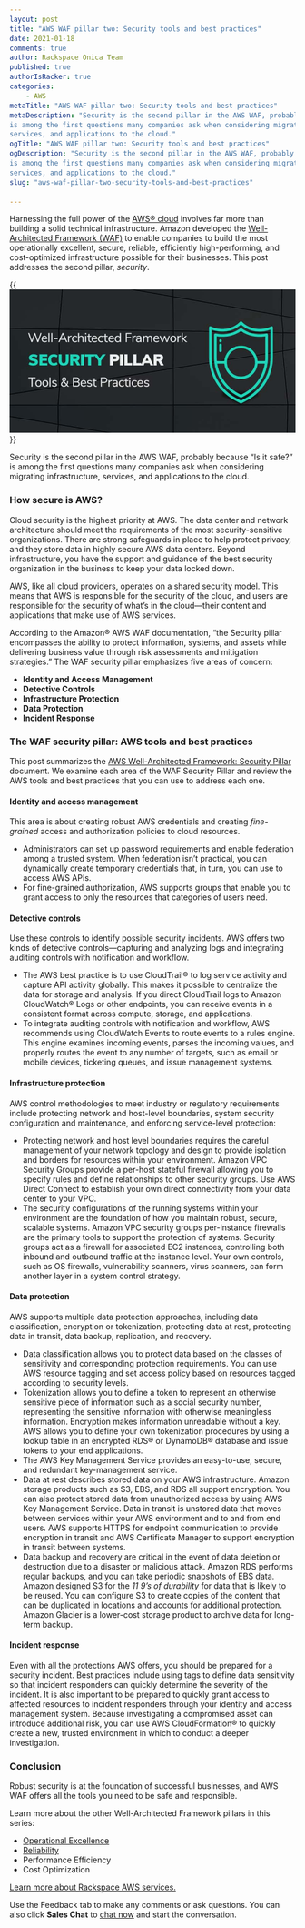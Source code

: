 ```yaml
---
layout: post
title: "AWS WAF pillar two: Security tools and best practices"
date: 2021-01-18
comments: true
author: Rackspace Onica Team
published: true
authorIsRacker: true
categories:
    - AWS
metaTitle: "AWS WAF pillar two: Security tools and best practices"
metaDescription: "Security is the second pillar in the AWS WAF, probably because “Is it safe?”
is among the first questions many companies ask when considering migrating infrastructure,
services, and applications to the cloud."
ogTitle: "AWS WAF pillar two: Security tools and best practices"
ogDescription: "Security is the second pillar in the AWS WAF, probably because “Is it safe?”
is among the first questions many companies ask when considering migrating infrastructure,
services, and applications to the cloud."
slug: "aws-waf-pillar-two-security-tools-and-best-practices"

---
```


Harnessing the full power of the [AWS&reg; cloud](https://onica.com/amazon-web-services/)
involves far more than building a solid technical infrastructure. Amazon developed the
[Well-Architected Framework (WAF)](https://aws.amazon.com/architecture/well-architected/)
to enable companies to build the most operationally excellent, secure, reliable, efficiently
high-performing, and cost-optimized infrastructure possible for their businesses. This post
addresses the second pillar, *security*.

<!--more-->

{{<img src="Picture1.png" title="" alt="">}}

Security is the second pillar in the AWS WAF, probably because “Is it safe?” is among the
first questions many companies ask when considering migrating infrastructure, services, and
applications to the cloud.

### How secure is AWS?

Cloud security is the highest priority at AWS. The data center and network architecture
should meet the requirements of the most security-sensitive organizations. There are strong
safeguards in place to help protect privacy, and they store data in highly secure AWS data
centers. Beyond infrastructure, you have the support and guidance of the best security
organization in the business to keep your data locked down.

AWS, like all cloud providers, operates on a shared security model. This means that AWS is
responsible for the security of the cloud, and users are responsible for the security of
what’s in the cloud&mdash;their content and applications that make use of AWS services.

According to the Amazon&reg; AWS WAF documentation, “the Security pillar encompasses the
ability to protect information, systems, and assets while delivering business value through
risk assessments and mitigation strategies.” The WAF security pillar emphasizes five areas
of concern:

- **Identity and Access Management**
- **Detective Controls**
- **Infrastructure Protection**
- **Data Protection**
- **Incident Response**

### The WAF security pillar: AWS tools and best practices

This post summarizes the
[AWS Well-Architected Framework: Security Pillar](https://wa.aws.amazon.com/wat.pillar.security.en.html)
document. We examine each area of the WAF Security Pillar and review the AWS tools and best
practices that you can use to address each one.

#### Identity and access management

This area is about creating robust AWS credentials and creating *fine-grained* access and
authorization policies to cloud resources.

- Administrators can set up password requirements and enable federation among a trusted
  system. When federation isn’t practical, you can dynamically create temporary credentials
  that, in turn, you can use to access AWS APIs.
- For fine-grained authorization, AWS supports groups that enable you to grant access to
  only the resources that categories of users need.

#### Detective controls

Use these controls to identify possible security incidents. AWS offers two kinds of
detective controls&mdash;capturing and analyzing logs and integrating auditing controls
with notification and workflow.

- The AWS best practice is to use CloudTrail&reg; to log service activity and capture API
  activity globally. This makes it possible to centralize the data for storage and analysis.
  If you direct CloudTrail logs to Amazon CloudWatch&reg; Logs or other endpoints, you can
  receive events in a consistent format across compute, storage, and applications.
- To integrate auditing controls with notification and workflow, AWS recommends using
  CloudWatch Events to route events to a rules engine. This engine examines incoming events,
  parses the incoming values, and properly routes the event to any number of targets, such as
  email or mobile devices, ticketing queues, and issue management systems.

#### Infrastructure protection

AWS control methodologies to meet industry or regulatory requirements include protecting
network and host-level boundaries, system security configuration and maintenance, and
enforcing service-level protection:

- Protecting network and host level boundaries requires the careful management of your
  network topology and design to provide isolation and borders for resources within your
  environment. Amazon VPC Security Groups provide a per-host stateful firewall allowing you
  to specify rules and define relationships to other security groups. Use AWS Direct Connect
  to establish your own direct connectivity from your data center to your VPC.
- The security configurations of the running systems within your environment are the
  foundation of how you maintain robust, secure, scalable systems. Amazon VPC security
  groups per-instance firewalls are the primary tools to support the protection of systems.
  Security groups act as a firewall for associated EC2 instances, controlling both inbound
  and outbound traffic at the instance level. Your own controls, such as OS firewalls,
  vulnerability scanners, virus scanners, can form another layer in a system control
  strategy.

#### Data protection

AWS supports multiple data protection approaches, including data classification, encryption
or tokenization, protecting data at rest, protecting data in transit, data backup, replication,
and recovery.

- Data classification allows you to protect data based on the classes of sensitivity and
  corresponding protection requirements. You can use AWS resource tagging and set access
  policy based on resources tagged according to security levels.
- Tokenization allows you to define a token to represent an otherwise sensitive piece of
  information such as a social security number, representing the sensitive information with
  otherwise meaningless information. Encryption makes information unreadable without a key.
  AWS allows you to define your own tokenization procedures by using a lookup table in an
  encrypted RDS&reg; or DynamoDB&reg; database and issue tokens to your end applications.
- The AWS Key Management Service provides an easy-to-use, secure, and redundant
  key-management service.
- Data at rest describes stored data on your AWS infrastructure. Amazon storage products
  such as S3, EBS, and RDS all support encryption. You can also protect stored data from
  unauthorized access by using AWS Key Management Service. Data in transit is unstored
  data that moves between services within your AWS environment and to and from end users.
  AWS supports HTTPS for endpoint communication to provide encryption in transit and AWS
  Certificate Manager to support encryption in transit between systems.
- Data backup and recovery are critical in the event of data deletion or destruction due
  to a disaster or malicious attack. Amazon RDS performs regular backups, and you can
  take periodic snapshots of EBS data. Amazon designed  S3 for the *11 9’s of durability*
  for data that is likely to be reused. You can configure S3 to create copies of the
  content that can be duplicated in locations and accounts for additional protection.
  Amazon Glacier is a lower-cost storage product to archive data for long-term backup.

#### Incident response

Even with all the protections AWS offers, you should be prepared for a security incident.
Best practices include using tags to define data sensitivity so that incident responders
can quickly determine the severity of the incident. It is also important to be prepared to
quickly grant access to affected resources to incident responders through your identity and
access management system. Because investigating a compromised asset can introduce additional
risk, you can use AWS CloudFormation&reg; to quickly create a new, trusted environment in
which to conduct a deeper investigation.

### Conclusion

Robust security is at the foundation of successful businesses, and AWS WAF offers all the
tools you need to be safe and responsible.

Learn more about the other Well-Architected Framework pillars in this series:

- [Operational Excellence](https://docs.rackspace.com/blog/aws-waf-pillar-one-operational-excellence-tools-and-best-practices/)
- [Reliability](https://docs.rackspace.com/blog/aws-waf-pillar-three-reliability-tools-and-best-practices/)
- Performance Efficiency
- Cost Optimization

<a class="cta blue" id="cta" href="https://www.rackspace.com/cloud/aws">Learn more about Rackspace AWS services.</a>

Use the Feedback tab to make any comments or ask questions. You can also click
**Sales Chat** to [chat now](https://www.rackspace.com/) and start the conversation.
